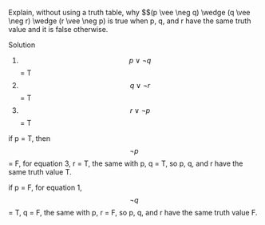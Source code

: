 Explain, without using a truth table, why $$(p \vee \neg q) \wedge (q \vee \neg r) \wedge (r \vee \neg p) is true when p, q, and r have the same truth value and it is false otherwise.

Solution

1. $$p \vee \neg q$$ = T
1. $$q \vee \neg r$$ = T
1. $$r \vee \neg p$$ = T

if p = T, then $$\neg p$$ = F, for equation 3, r = T, the same with p, q = T, so p, q, and r have the same truth value T.

if p = F, for equation 1, $$\neg q$$ = T, q = F, the same with p, r = F, so p, q, and r have the same truth value F.